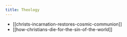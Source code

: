 ```yaml
---
title: Theology
---
```


- [[christs-incarnation-restores-cosmic-communion]]
- [[how-christians-die-for-the-sin-of-the-world]]
